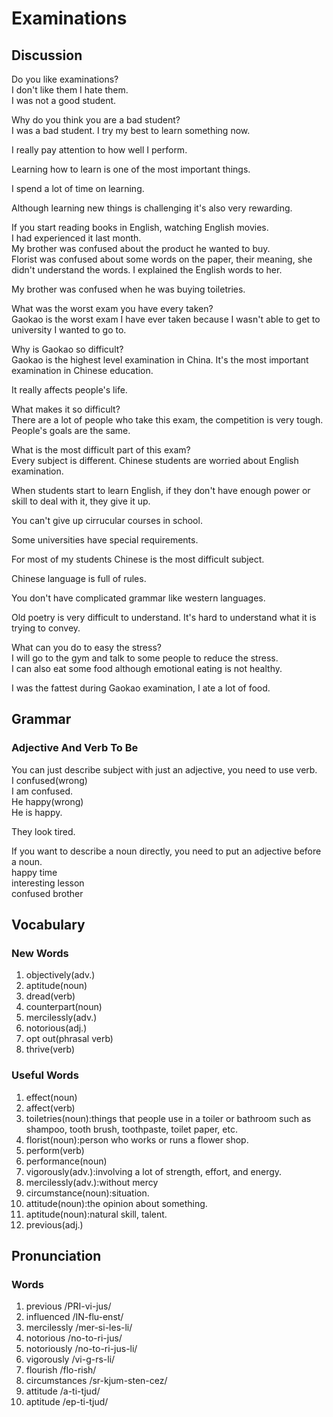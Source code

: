 # Examinations
## Discussion
Do you like examinations?  
I don't like them I hate them.  
I was not a good student.  

Why do you think you are a bad student?  
I was a bad student. I try my best to learn something now.    

I really pay attention to how well I perform.  

Learning how to learn is one of the most important things.  

I spend a lot of time on learning.  

Although learning new things is challenging it's also very rewarding.  

If you start reading books in English, watching English movies.  
I had experienced it last month.  
My brother was confused about the product he wanted to buy.   
Florist was confused about some words on the paper, their meaning, she didn't understand the words. I explained the English words to her.   

My brother was confused when he was buying toiletries.  

What was the worst exam you have every taken?  
Gaokao is the worst exam I have ever taken because I wasn't able to get to university I wanted to go to.  

Why is Gaokao so difficult?  
Gaokao is the highest level examination in China. It's the most important examination in Chinese education.   

It really affects people's life.  

What makes it so difficult?  
There are a lot of people who take this exam, the competition is very tough.  
People's goals are the same.  

What is the most difficult part of this exam?  
Every subject is different. Chinese students are worried about English examination.  

When students start to learn English, if they don't have enough power or skill to deal with it, they give it up.    

You can't give up cirrucular courses in school.  

Some universities have special requirements.  

For most of my students Chinese is the most difficult subject.  

Chinese language is full of rules.  

You don't have complicated grammar like western languages.  

Old poetry is very difficult to understand. It's hard to understand what it is trying to convey.  

What can you do to easy the stress?  
I will go to the gym and talk to some people to reduce the stress.  
I can also eat some food although emotional eating is not healthy.  

I was the fattest during Gaokao examination, I ate a lot of food.  

## Grammar
### Adjective And Verb To Be
You can just describe subject with just an adjective, you need to use verb.  
I confused(wrong)  
I am confused.   
He happy(wrong)  
He is happy.  

They look tired.

If you want to describe a noun directly, you need to put an adjective before a noun.  
happy time  
interesting lesson  
confused brother  

## Vocabulary
### New Words
1. objectively(adv.)
1. aptitude(noun)
1. dread(verb) 
1. counterpart(noun)
1. mercilessly(adv.)
1. notorious(adj.)
1. opt out(phrasal verb)
1. thrive(verb)

### Useful Words
1. effect(noun)
1. affect(verb)
1. toiletries(noun):things that people use in a toiler or bathroom such as shampoo, tooth brush, toothpaste, toilet paper, etc.
1. florist(noun):person who works or runs a flower shop.
1. perform(verb)
1. performance(noun)
1. vigorously(adv.):involving a lot of strength, effort, and energy.
1. mercilessly(adv.):without mercy
1. circumstance(noun):situation.
1. attitude(noun):the opinion about something.
1. aptitude(noun):natural skill, talent.
1. previous(adj.)

## Pronunciation
### Words
1. previous /PRI-vi-jus/
1. influenced /IN-flu-enst/
1. mercilessly /mer-si-les-li/
1. notorious /no-to-ri-jus/
1. notoriously /no-to-ri-jus-li/
1. vigorously /vi-g-rs-li/
1. flourish /flo-rish/
1. circumstances /sr-kjum-sten-cez/
1. attitude /a-ti-tjud/
1. aptitude /ep-ti-tjud/

